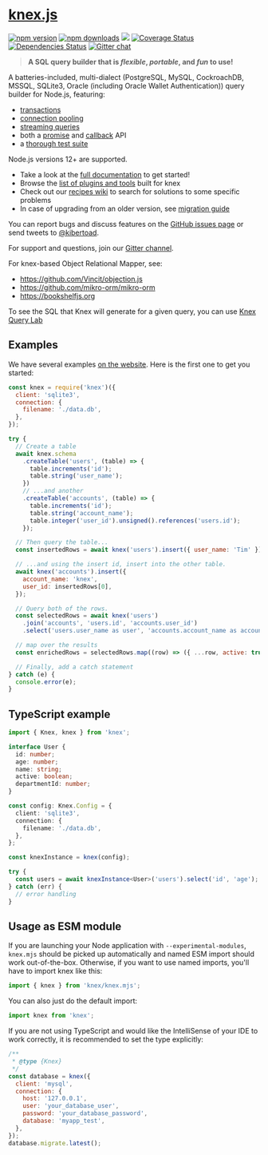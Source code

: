 # [knex.js](https://knex.github.io/documentation/)

[![npm version](http://img.shields.io/npm/v/knex.svg)](https://npmjs.org/package/knex)
[![npm downloads](https://img.shields.io/npm/dm/knex.svg)](https://npmjs.org/package/knex)
![](https://github.com/knex/knex/workflows/CI/badge.svg)
[![Coverage Status](https://coveralls.io/repos/knex/knex/badge.svg?branch=master)](https://coveralls.io/r/knex/knex?branch=master)
[![Dependencies Status](https://img.shields.io/librariesio/github/knex/knex)](https://libraries.io/npm/knex)
[![Gitter chat](https://badges.gitter.im/tgriesser/knex.svg)](https://gitter.im/tgriesser/knex)

> **A SQL query builder that is _flexible_, _portable_, and _fun_ to use!**

A batteries-included, multi-dialect (PostgreSQL, MySQL, CockroachDB, MSSQL, SQLite3, Oracle (including Oracle Wallet Authentication)) query builder for
Node.js, featuring:

- [transactions](https://knex.github.io/documentation/#Transactions)
- [connection pooling](https://knex.github.io/documentation/#Installation-pooling)
- [streaming queries](https://knex.github.io/documentation/#Interfaces-Streams)
- both a [promise](https://knex.github.io/documentation/#Interfaces-Promises) and [callback](https://knex.github.io/documentation/#Interfaces-Callbacks) API
- a [thorough test suite](https://github.com/knex/knex/actions)

Node.js versions 12+ are supported.

- Take a look at the [full documentation](https://knex.github.io/documentation) to get started!
- Browse the [list of plugins and tools](https://github.com/knex/knex/blob/master/ECOSYSTEM.md) built for knex
- Check out our [recipes wiki](https://github.com/knex/knex/wiki/Recipes) to search for solutions to some specific problems
- In case of upgrading from an older version, see [migration guide](https://github.com/knex/knex/blob/master/UPGRADING.md)

You can report bugs and discuss features on the [GitHub issues page](https://github.com/knex/knex/issues) or send tweets to [@kibertoad](http://twitter.com/kibertoad).

For support and questions, join our [Gitter channel](https://gitter.im/tgriesser/knex).

For knex-based Object Relational Mapper, see:

- https://github.com/Vincit/objection.js
- https://github.com/mikro-orm/mikro-orm
- https://bookshelfjs.org

To see the SQL that Knex will generate for a given query, you can use [Knex Query Lab](https://michaelavila.com/knex-querylab/)

## Examples

We have several examples [on the website](http://knexjs.org). Here is the first one to get you started:

```js
const knex = require('knex')({
  client: 'sqlite3',
  connection: {
    filename: './data.db',
  },
});

try {
  // Create a table
  await knex.schema
    .createTable('users', (table) => {
      table.increments('id');
      table.string('user_name');
    })
    // ...and another
    .createTable('accounts', (table) => {
      table.increments('id');
      table.string('account_name');
      table.integer('user_id').unsigned().references('users.id');
    });

  // Then query the table...
  const insertedRows = await knex('users').insert({ user_name: 'Tim' });

  // ...and using the insert id, insert into the other table.
  await knex('accounts').insert({
    account_name: 'knex',
    user_id: insertedRows[0],
  });

  // Query both of the rows.
  const selectedRows = await knex('users')
    .join('accounts', 'users.id', 'accounts.user_id')
    .select('users.user_name as user', 'accounts.account_name as account');

  // map over the results
  const enrichedRows = selectedRows.map((row) => ({ ...row, active: true }));

  // Finally, add a catch statement
} catch (e) {
  console.error(e);
}
```

## TypeScript example

```ts
import { Knex, knex } from 'knex';

interface User {
  id: number;
  age: number;
  name: string;
  active: boolean;
  departmentId: number;
}

const config: Knex.Config = {
  client: 'sqlite3',
  connection: {
    filename: './data.db',
  },
};

const knexInstance = knex(config);

try {
  const users = await knexInstance<User>('users').select('id', 'age');
} catch (err) {
  // error handling
}
```

## Usage as ESM module

If you are launching your Node application with `--experimental-modules`, `knex.mjs` should be picked up automatically and named ESM import should work out-of-the-box.
Otherwise, if you want to use named imports, you'll have to import knex like this:

```js
import { knex } from 'knex/knex.mjs';
```

You can also just do the default import:

```js
import knex from 'knex';
```

If you are not using TypeScript and would like the IntelliSense of your IDE to work correctly, it is recommended to set the type explicitly:

```js
/**
 * @type {Knex}
 */
const database = knex({
  client: 'mysql',
  connection: {
    host: '127.0.0.1',
    user: 'your_database_user',
    password: 'your_database_password',
    database: 'myapp_test',
  },
});
database.migrate.latest();
```
